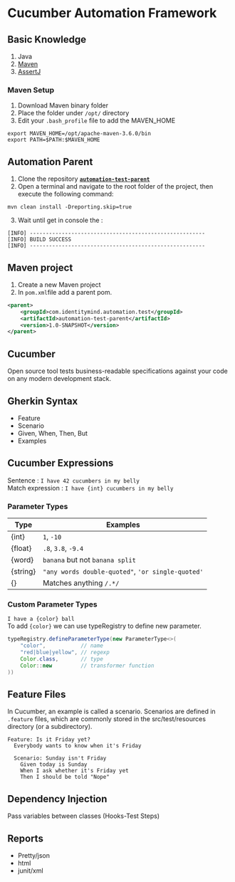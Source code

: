 
# Cucumber Automation Framework
## Basic Knowledge
1. Java
2. [Maven](https://maven.apache.org/download.cgi)
3. [AssertJ](https://joel-costigliola.github.io/assertj/)

### Maven Setup
1. Download Maven binary folder
2. Place the folder under `/opt/` directory
3. Edit your `.bash_profile` file to add the MAVEN_HOME
```
export MAVEN_HOME=/opt/apache-maven-3.6.0/bin
export PATH=$PATH:$MAVEN_HOME
```

## Automation Parent
1. Clone the repository [**`automation-test-parent`**](https://github.com/dvillalobosIM/automation-test-parent)
2. Open a terminal and navigate to the root folder of the project, then execute the following command:
``` console
mvn clean install -Dreporting.skip=true
```
3. Wait until get in console the :
``` console
[INFO] -------------------------------------------------------
[INFO] BUILD SUCCESS
[INFO] -------------------------------------------------------
```

## Maven project
1. Create a new Maven project
2. In `pom.xml`file add a parent pom.
```xml
<parent>
    <groupId>com.identitymind.automation.test</groupId>
    <artifactId>automation-test-parent</artifactId>
    <version>1.0-SNAPSHOT</version>
</parent>
```

## Cucumber
Open source tool tests business-readable specifications against your code on any modern development stack.

## Gherkin Syntax
* Feature
* Scenario
* Given, When, Then, But
* Examples

## Cucumber Expressions
Sentence : `I have 42 cucumbers in my belly` </br>
Match expression : `I have {int} cucumbers in my belly`

### Parameter Types
|Type|Examples|
|----|--------|
|{int}|`1`, `-10`|
|{float}|`.8`, `3.8`, `-9.4`|
|{word}|`banana` but not `banana split`|
|{string}|`"any words double-quoted"`, `'or single-quoted'`|
|{}|Matches anything `/.*/`|

### Custom Parameter Types
`I have a {color} ball`</br>
To add `{color}` we can use typeRegistry to define new parameter.</br>
``` java
typeRegistry.defineParameterType(new ParameterType<>(
    "color",           // name
    "red|blue|yellow", // regexp
    Color.class,       // type
    Color::new         // transformer function
))
```

## Feature Files
In Cucumber, an example is called a scenario. Scenarios are defined in `.feature` files, which are commonly stored in the src/test/resources directory (or a subdirectory).
``` gherkin
Feature: Is it Friday yet?
  Everybody wants to know when it's Friday

  Scenario: Sunday isn't Friday
    Given today is Sunday
    When I ask whether it's Friday yet
    Then I should be told "Nope"
```

## Dependency Injection
Pass variables between classes (Hooks-Test Steps)

## Reports
* Pretty/json
* html
* junit/xml
